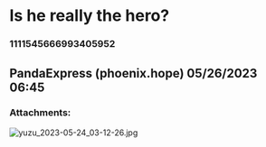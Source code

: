 # Is he really the hero?
### 1111545666993405952
## PandaExpress (phoenix.hope) 05/26/2023 06:45 

> 
### Attachments: 
![yuzu_2023-05-24_03-12-26.jpg](https://yuzudiscordbackup.s3.us-west-2.amazonaws.com/files-media/1111545666993405952_yuzu_2023-05-24_03-12-26.jpg)

